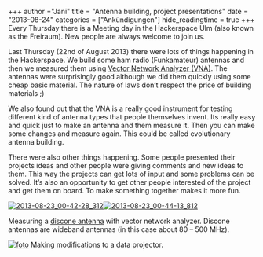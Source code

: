 +++
author ="Jani"
title = "Antenna building, project presentations"
date = "2013-08-24"
categories = ["Ankündigungen"]
hide_readingtime = true
+++
Every Thursday there is a Meeting day in the Hackerspace Ulm (also known as the Freiraum). New people are always welcome to join us.

Last Thursday (22nd of August 2013) there were lots of things happening in the Hackerspace. We build some ham radio (Funkamateur) antennas and then we measured them using [Vector Network Analyzer
(VNA)](http://en.wikipedia.org/wiki/Network_analyzer_%28electrical%29 "VNA" ). The antennas were surprisingly good although we did them quickly using some cheap basic material. The nature of laws don’t respect the price of building materials ;)

We also found out that the VNA is a really good instrument for testing different kind of antenna types that people themselves invent. Its really easy and quick just to make an antenna and them measure it. Then you can make some changes and measure again. This could be called evolutionary antenna building.

There were also other things happening. Some people presented their projects ideas and other people were giving comments and new ideas to them. This way the projects can get lots of input and some problems can be solved. It’s also an opportunity to get other people interested of the project and get them on board. To make something together makes it more fun.

[![2013-08-23_00-42-28_312](/uploads/2013/08/2013-08-23_00-42-28_312-300x224.jpg)](/uploads/2013/08/2013-08-23_00-42-28_312.jpg)[![2013-08-23_00-44-13_812](/uploads/2013/08/2013-08-23_00-44-13_812-300x224.jpg)](/uploads/2013/08/2013-08-23_00-44-13_812.jpg)

Measuring a [discone antenna](http://en.wikipedia.org/wiki/Discone_antenna) with vector network analyzer. Discone antennas are wideband antennas (in this case about 80 – 500 MHz).

[![foto](/uploads/2013/08/foto-224x300.jpg)](/uploads/2013/08/foto.jpg)
Making modifications to a data projector.
